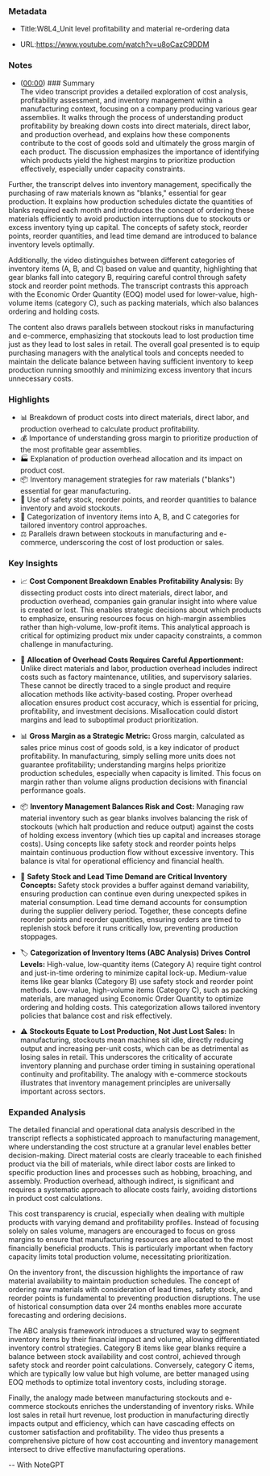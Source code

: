### Metadata

- Title:W8L4_Unit level profitability and material re-ordering data

- URL:https://www.youtube.com/watch?v=u8oCazC9DDM



### Notes

- ([00:00](https://www.youtube.com/watch?v=u8oCazC9DDM&t=0s)) ### Summary  
The video transcript provides a detailed exploration of cost analysis, profitability assessment, and inventory management within a manufacturing context, focusing on a company producing various gear assemblies. It walks through the process of understanding product profitability by breaking down costs into direct materials, direct labor, and production overhead, and explains how these components contribute to the cost of goods sold and ultimately the gross margin of each product. The discussion emphasizes the importance of identifying which products yield the highest margins to prioritize production effectively, especially under capacity constraints.

Further, the transcript delves into inventory management, specifically the purchasing of raw materials known as "blanks," essential for gear production. It explains how production schedules dictate the quantities of blanks required each month and introduces the concept of ordering these materials efficiently to avoid production interruptions due to stockouts or excess inventory tying up capital. The concepts of safety stock, reorder points, reorder quantities, and lead time demand are introduced to balance inventory levels optimally.

Additionally, the video distinguishes between different categories of inventory items (A, B, and C) based on value and quantity, highlighting that gear blanks fall into category B, requiring careful control through safety stock and reorder point methods. The transcript contrasts this approach with the Economic Order Quantity (EOQ) model used for lower-value, high-volume items (category C), such as packing materials, which also balances ordering and holding costs.

The content also draws parallels between stockout risks in manufacturing and e-commerce, emphasizing that stockouts lead to lost production time just as they lead to lost sales in retail. The overall goal presented is to equip purchasing managers with the analytical tools and concepts needed to maintain the delicate balance between having sufficient inventory to keep production running smoothly and minimizing excess inventory that incurs unnecessary costs.

### Highlights  
- 📊 Breakdown of product costs into direct materials, direct labor, and production overhead to calculate product profitability.  
- 💰 Importance of understanding gross margin to prioritize production of the most profitable gear assemblies.  
- 🏭 Explanation of production overhead allocation and its impact on product cost.  
- 📦 Inventory management strategies for raw materials ("blanks") essential for gear manufacturing.  
- 🔄 Use of safety stock, reorder points, and reorder quantities to balance inventory and avoid stockouts.  
- 🛒 Categorization of inventory items into A, B, and C categories for tailored inventory control approaches.  
- ⚖️ Parallels drawn between stockouts in manufacturing and e-commerce, underscoring the cost of lost production or sales.  

### Key Insights  
- 📈 **Cost Component Breakdown Enables Profitability Analysis:** By dissecting product costs into direct materials, direct labor, and production overhead, companies gain granular insight into where value is created or lost. This enables strategic decisions about which products to emphasize, ensuring resources focus on high-margin assemblies rather than high-volume, low-profit items. This analytical approach is critical for optimizing product mix under capacity constraints, a common challenge in manufacturing.  

- 🧮 **Allocation of Overhead Costs Requires Careful Apportionment:** Unlike direct materials and labor, production overhead includes indirect costs such as factory maintenance, utilities, and supervisory salaries. These cannot be directly traced to a single product and require allocation methods like activity-based costing. Proper overhead allocation ensures product cost accuracy, which is essential for pricing, profitability, and investment decisions. Misallocation could distort margins and lead to suboptimal product prioritization.  

- 📊 **Gross Margin as a Strategic Metric:** Gross margin, calculated as sales price minus cost of goods sold, is a key indicator of product profitability. In manufacturing, simply selling more units does not guarantee profitability; understanding margins helps prioritize production schedules, especially when capacity is limited. This focus on margin rather than volume aligns production decisions with financial performance goals.  

- 📦 **Inventory Management Balances Risk and Cost:** Managing raw material inventory such as gear blanks involves balancing the risk of stockouts (which halt production and reduce output) against the costs of holding excess inventory (which ties up capital and increases storage costs). Using concepts like safety stock and reorder points helps maintain continuous production flow without excessive inventory. This balance is vital for operational efficiency and financial health.  

- 🔄 **Safety Stock and Lead Time Demand are Critical Inventory Concepts:** Safety stock provides a buffer against demand variability, ensuring production can continue even during unexpected spikes in material consumption. Lead time demand accounts for consumption during the supplier delivery period. Together, these concepts define reorder points and reorder quantities, ensuring orders are timed to replenish stock before it runs critically low, preventing production stoppages.  

- 🏷️ **Categorization of Inventory Items (ABC Analysis) Drives Control Levels:** High-value, low-quantity items (Category A) require tight control and just-in-time ordering to minimize capital lock-up. Medium-value items like gear blanks (Category B) use safety stock and reorder point methods. Low-value, high-volume items (Category C), such as packing materials, are managed using Economic Order Quantity to optimize ordering and holding costs. This categorization allows tailored inventory policies that balance cost and risk effectively.  

- ⚠️ **Stockouts Equate to Lost Production, Not Just Lost Sales:** In manufacturing, stockouts mean machines sit idle, directly reducing output and increasing per-unit costs, which can be as detrimental as losing sales in retail. This underscores the criticality of accurate inventory planning and purchase order timing in sustaining operational continuity and profitability. The analogy with e-commerce stockouts illustrates that inventory management principles are universally important across sectors.  

### Expanded Analysis  
The detailed financial and operational data analysis described in the transcript reflects a sophisticated approach to manufacturing management, where understanding the cost structure at a granular level enables better decision-making. Direct material costs are clearly traceable to each finished product via the bill of materials, while direct labor costs are linked to specific production lines and processes such as hobbing, broaching, and assembly. Production overhead, although indirect, is significant and requires a systematic approach to allocate costs fairly, avoiding distortions in product cost calculations.

This cost transparency is crucial, especially when dealing with multiple products with varying demand and profitability profiles. Instead of focusing solely on sales volume, managers are encouraged to focus on gross margins to ensure that manufacturing resources are allocated to the most financially beneficial products. This is particularly important when factory capacity limits total production volume, necessitating prioritization.

On the inventory front, the discussion highlights the importance of raw material availability to maintain production schedules. The concept of ordering raw materials with consideration of lead times, safety stock, and reorder points is fundamental to preventing production disruptions. The use of historical consumption data over 24 months enables more accurate forecasting and ordering decisions.

The ABC analysis framework introduces a structured way to segment inventory items by their financial impact and volume, allowing differentiated inventory control strategies. Category B items like gear blanks require a balance between stock availability and cost control, achieved through safety stock and reorder point calculations. Conversely, category C items, which are typically low value but high volume, are better managed using EOQ methods to optimize total inventory costs, including storage.

Finally, the analogy made between manufacturing stockouts and e-commerce stockouts enriches the understanding of inventory risks. While lost sales in retail hurt revenue, lost production in manufacturing directly impacts output and efficiency, which can have cascading effects on customer satisfaction and profitability. The video thus presents a comprehensive picture of how cost accounting and inventory management intersect to drive effective manufacturing operations.



-- With NoteGPT